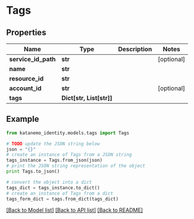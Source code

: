 # Tags


## Properties
Name | Type | Description | Notes
------------ | ------------- | ------------- | -------------
**service_id_path** | **str** |  | [optional] 
**name** | **str** |  | 
**resource_id** | **str** |  | 
**account_id** | **str** |  | [optional] 
**tags** | **Dict[str, List[str]]** |  | 

## Example

```python
from katanemo_identity.models.tags import Tags

# TODO update the JSON string below
json = "{}"
# create an instance of Tags from a JSON string
tags_instance = Tags.from_json(json)
# print the JSON string representation of the object
print Tags.to_json()

# convert the object into a dict
tags_dict = tags_instance.to_dict()
# create an instance of Tags from a dict
tags_form_dict = tags.from_dict(tags_dict)
```
[[Back to Model list]](../README.md#documentation-for-models) [[Back to API list]](../README.md#documentation-for-api-endpoints) [[Back to README]](../README.md)


